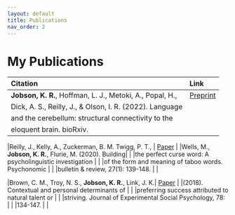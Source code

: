 ```yaml
---
layout: default
title: Publications
nav_order: 2
---
```

# My Publications


| Citation                                                | Link        |
| :-------------------------------------------------------| :-----------|
|**Jobson, K. R.**, Hoffman, L. J., Metoki, A., Popal, H.,| [Preprint](https://www.biorxiv.org/content/10.1101/2022.04.19.488812v1.abstract)| 
|Dick, A. S., Reilly, J., & Olson, I. R. (2022). Language |             |
|and the cerebellum: structural connectivity to the       |             |
|eloquent brain. bioRxiv.                                 |             | 

|Reilly, J., Kelly, A., Zuckerman, B. M. Twigg, P. T.,    | [Paper]()   |
|Wells, M., **Jobson, K. R.**, Flurie, M. (2020). Building|             |
|the perfect curse word: A psycholinguistic investigation |             |
|of the form and meaning of taboo words. Psychonomic      |             |
|bulletin & review, 27(1): 139-148.                       |             |
 
|Brown, C. M., Troy, N. S., **Jobson, K. R.**, Link, J. K.| [Paper]()   |
|(2018). Contextual and personal determinants of          |             |
|preferring success attributed to natural talent or       |             |
|striving. Journal of Experimental Social Psychology, 78: |             |
|134-147.                                                 |             |


